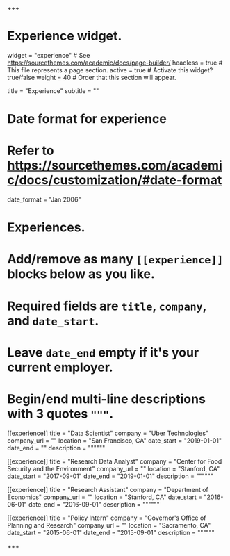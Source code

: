 +++
# Experience widget.
widget = "experience"  # See https://sourcethemes.com/academic/docs/page-builder/
headless = true  # This file represents a page section.
active = true  # Activate this widget? true/false
weight = 40  # Order that this section will appear.

title = "Experience"
subtitle = ""

# Date format for experience
#   Refer to https://sourcethemes.com/academic/docs/customization/#date-format
date_format = "Jan 2006"

# Experiences.
#   Add/remove as many `[[experience]]` blocks below as you like.
#   Required fields are `title`, `company`, and `date_start`.
#   Leave `date_end` empty if it's your current employer.
#   Begin/end multi-line descriptions with 3 quotes `"""`.
[[experience]]
  title = "Data Scientist"
  company = "Uber Technologies"
  company_url = ""
  location = "San Francisco, CA"
  date_start = "2019-01-01"
  date_end = ""
  description = """"""

[[experience]]
  title = "Research Data Analyst"
  company = "Center for Food Security and the Environment"
  company_url = ""
  location = "Stanford, CA"
  date_start = "2017-09-01"
  date_end = "2019-01-01"
  description = """"""

[[experience]]
  title = "Research Assistant"
  company = "Department of Economics"
  company_url = ""
  location = "Stanford, CA"
  date_start = "2016-06-01"
  date_end = "2016-09-01"
  description = """"""

[[experience]]
  title = "Policy Intern"
  company = "Governor's Office of Planning and Research"
  company_url = ""
  location = "Sacramento, CA"
  date_start = "2015-06-01"
  date_end = "2015-09-01"
  description = """"""

+++
